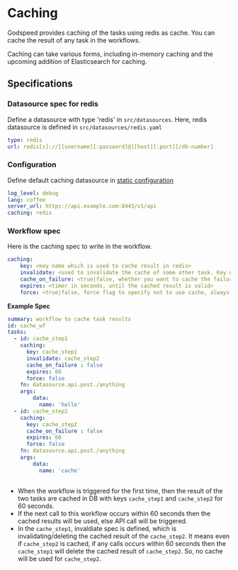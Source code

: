 # Caching
Godspeed provides caching of the tasks using redis as cache. You can cache the result of any task in the workflows. 

Caching can take various forms, including in-memory caching and the upcoming addition of Elasticsearch for caching.

## Specifications
### Datasource spec for redis
Define a datasource with type 'redis' in `src/datasources`. Here, redis datasource is defined in `src/datasources/redis.yaml`

```yaml
type: redis
url: redis[s]://[[username][:password]@][host][:port][/db-number]
```

### Configuration
Define default caching datasource in [static configuration](/docs/config/overview)

```yaml
log_level: debug
lang: coffee
server_url: https://api.example.com:8443/v1/api
caching: redis
```

### Workflow spec
Here is the caching spec to write in the workflow.
```yaml
caching:
    key: <key name which is used to cache result in redis>
    invalidate: <used to invalidate the cache of some other task. Key name which we want to delete/remove from cache e.g. this field can be used in CRUD types task. While delete operation, invalidate the cache of read or update task>
    cache_on_failure: <true|false, whether you want to cache the failure result or not. By default, it is false>
    expires: <timer in seconds, until the cached result is valid>
    force: <true|false, force flag to specify not to use cache, always trigger task's function. Set it to true if you don't want to use cache>
```

**Example Spec**
```yaml
summary: workflow to cache task results
id: cache_wf
tasks:
  - id: cache_step1
    caching:
      key: cache_step1
      invalidate: cache_step2
      cache_on_failure : false
      expires: 60
      force: false
    fn: datasource.api.post./anything
    args:
        data:
          name: 'hello'
  - id: cache_step2
    caching:
      key: cache_step2
      cache_on_failure : false
      expires: 60
      force: false
    fn: datasource.api.post./anything
    args:
        data:
          name: 'cache'
 
```

- When the workflow is triggered for the first time, then the result of the two tasks are cached in DB with keys `cache_step1` and `cache_step2` for 60 seconds.
- If the next call to this workflow occurs within 60 seconds then the cached results will be used, else API call will be triggered.
- In the `cache_step1`, invaldiate spec is defined, which is invalidating/deleting the cached result of the `cache_step2`. It means even if `cache_step2` is cached, if any calls occurs within 60 seconds then the `cache_step1` will delete the cached result of `cache_step2`. So, no cache will be used for `cache_step2`.

<!--
export const Highlight = ({children, color}) => (
  <span
    style={{
      backgroundColor: color,
      borderRadius: '0px',
      color: 'black',
      fontSize:'22px',
      padding: '5px',
      cursor: 'pointer',
    }}
   >
    {children}
  </span>
);-->